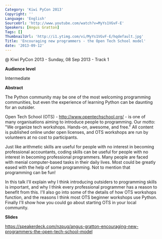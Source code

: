 ```yaml
---
Category: 'Kiwi PyCon 2013'
Copyright: ''
Language: 'English'
SourceUrl: 'http://www.youtube.com/watch?v=MyYs1VGvF-E'
Speakers: [Angus Gratton]
Tags: []
ThumbnailUrl: 'http://i1.ytimg.com/vi/MyYs1VGvF-E/hqdefault.jpg'
Title: 'Encouraging new programmers - the Open Tech School model'
date: '2013-09-12'
---
```

@ Kiwi PyCon 2013 - Sunday, 08 Sep 2013 - Track 1

**Audience level**

Intermediate

**Abstract**

The Python community may be one of the most welcoming programming communities, but even the experience of learning Python can be daunting for an outsider.

Open Tech School (OTS) - http://www.opentechschool.org/ - is one of many organisations aiming to introduce people to programming. Our motto: "We organize tech workshops. Hands-on, awesome, and free." All content is published online under open licenses, and OTS workshops are run by volunteers at no cost to participants.

Just like arithmetic skills are useful for people with no interest in becoming professional accountants, coding skills can be useful for people with no interest in becoming professional programmers. Many people are faced with menial computer-based tasks in their daily lives. Most could be greatly eased with the help of some programming. Not to mention that programming can be fun!

In this talk I'll explain why I think introducing outsiders to programming skills is important, and why I think every professional programmer has a reason to benefit from this. I'll also go into some of the details of how OTS workshops function, and the reasons I think most OTS beginner workshops use Python. Finally I'll show how you could go about starting OTS in your local community.

**Slides**

https://speakerdeck.com/nzpug/angus-gratton-encouraging-new-programmers-the-open-tech-school-model
